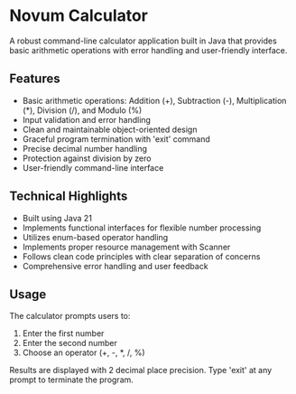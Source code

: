 # Novum Calculator

A robust command-line calculator application built in Java that provides basic arithmetic operations with error handling and user-friendly interface.

## Features

- Basic arithmetic operations: Addition (+), Subtraction (-), Multiplication (*), Division (/), and Modulo (%)
- Input validation and error handling
- Clean and maintainable object-oriented design
- Graceful program termination with 'exit' command
- Precise decimal number handling
- Protection against division by zero
- User-friendly command-line interface

## Technical Highlights

- Built using Java 21
- Implements functional interfaces for flexible number processing
- Utilizes enum-based operator handling
- Implements proper resource management with Scanner
- Follows clean code principles with clear separation of concerns
- Comprehensive error handling and user feedback

## Usage

The calculator prompts users to:
1. Enter the first number
2. Enter the second number
3. Choose an operator (+, -, *, /, %)

Results are displayed with 2 decimal place precision.
Type 'exit' at any prompt to terminate the program.
